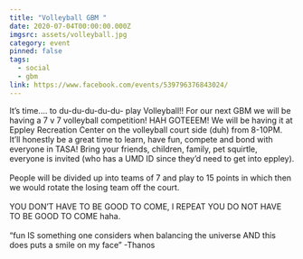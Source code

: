 ```yaml
---
title: "Volleyball GBM "
date: 2020-07-04T00:00:00.000Z
imgsrc: assets/volleyball.jpg
category: event
pinned: false
tags:
  - social
  - gbm
link: https://www.facebook.com/events/539796376843024/
---
```

It’s time.... to du-du-du-du-du- play Volleyball!! For our next GBM we will be having a 7 v 7 volleyball competition! HAH GOTEEEM! We will be having it at Eppley Recreation Center on the volleyball court side (duh) from 8-10PM. It’ll honestly be a great time to learn, have fun, compete and bond with everyone in TASA! Bring your friends, children, family, pet squirtle, everyone is invited (who has a UMD ID since they’d need to get into eppley).\
\
People will be divided up into teams of 7 and play to 15 points in which then we would rotate the losing team off the court.\
\
YOU DON’T HAVE TO BE GOOD TO COME, I REPEAT YOU DO NOT HAVE TO BE GOOD TO COME haha.\
\
“fun IS something one considers when balancing the universe AND this does puts a smile on my face” -Thanos